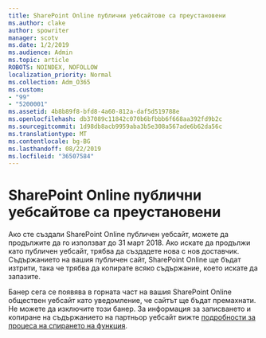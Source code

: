 ```yaml
---
title: SharePoint Online публични уебсайтове са преустановени
ms.author: clake
author: spowriter
manager: scotv
ms.date: 1/2/2019
ms.audience: Admin
ms.topic: article
ROBOTS: NOINDEX, NOFOLLOW
localization_priority: Normal
ms.collection: Adm_O365
ms.custom:
- "99"
- "5200001"
ms.assetid: 4b8b89f8-bfd8-4a60-812a-daf5d519788e
ms.openlocfilehash: db37089c11842c070b6bfbbb6f668aa392fd9b2c
ms.sourcegitcommit: 1d98db8acb9959aba3b5e308a567ade6b62da56c
ms.translationtype: MT
ms.contentlocale: bg-BG
ms.lasthandoff: 08/22/2019
ms.locfileid: "36507584"
---
```

# <a name="sharepoint-online-public-websites-are-being-discontinued"></a>SharePoint Online публични уебсайтове са преустановени

Ако сте създали SharePoint Online публичен уебсайт, можете да продължите да го използват до 31 март 2018. Ако искате да продължи като публичен уебсайт, трябва да създадете нова с нов доставчик. Съдържанието на вашия публичен сайт, SharePoint Online ще бъдат изтрити, така че трябва да копирате всяко съдържание, което искате да запазите.
  
Банер сега се появява в горната част на вашия SharePoint Online обществен уебсайт като уведомление, че сайтът ще бъдат премахнати. Не можете да изключите този банер. За информация за записването и копиране на съдържанието на партньор уебсайт вижте [подробности за процеса на спирането на функция](https://go.microsoft.com/fwlink/?linkid=866980).
  